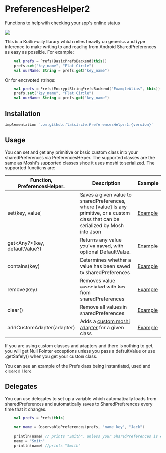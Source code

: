 # PreferencesHelper2
Functions to help with checking your app's online status

[![](https://jitpack.io/v/flatcircle/PreferencesHelper2.svg)](https://jitpack.io/#flatcircle/PreferencesHelper2)

This is a Kotlin-only library which relies heavily on generics and type inference to make writing to and reading from Android SharedPreferences as easy as possible. For example:

```kotlin
    val prefs = Prefs(BasicPrefsBackend(this))
    prefs.set("key_name", "Flat Circle")
    val ourName: String = prefs.get("key_name")
```

Or for encrypted strings:
```kotlin
    val prefs = Prefs(EncryptStringPrefsBackend("ExampleAlias", this))
    prefs.set("key_name", "Flat Circle")
    val ourName: String = prefs.get("key_name")
```

Installation
--------

```groovy
implementation 'com.github.flatcircle:PreferencesHelper2:{version}'
```

Usage
-----

You can set and get any primitive or basic custom class into your sharedPreferences via PreferencesHelper. The supported classes are the same as [Moshi's supported classes](https://github.com/square/moshi#built-in-type-adapters) since it uses moshi to serialized. The supported functions are:

| Function, PreferencesHelper.  | Description | Example |
| ------------- | ------------- | ------------- |
| set(key, value) | Saves a given value to sharedPreferences, where [value] is any primitive, or a custom class that can be serialized by Moshi into Json | [Example](https://github.com/flatcircle/PreferencesHelper/blob/master/app/src/main/java/io/flatcircle/preferencehelper2example/MainActivity.kt)  |
| get<Any?>(key, defaultValue?)  | Returns any value you've saved, with optional DefaultValue. | [Example](https://github.com/flatcircle/PreferencesHelper/blob/master/app/src/main/java/io/flatcircle/preferencehelper2example/MainActivity.kt)  |
| contains(key) | Determines whether a value has been saved to sharedPreferences | [Example](https://github.com/flatcircle/PreferencesHelper/blob/master/app/src/main/java/io/flatcircle/preferencehelper2example/MainActivity.kt)  |
| remove(key) | Removes value associated with key from sharedPreferences | [Example](https://github.com/flatcircle/PreferencesHelper/blob/master/app/src/main/java/io/flatcircle/preferencehelper2example/MainActivity.kt)  |
| clear() | Remove all values in sharedPreferences | [Example](https://github.com/flatcircle/PreferencesHelper/blob/master/app/src/main/java/io/flatcircle/preferencehelper2example/MainActivity.kt)  |
| addCustomAdapter<Class>(adapter) | Adds a [custom moshi adapter](https://github.com/square/moshi#custom-type-adapters) for a given class | [Example](https://github.com/flatcircle/PreferencesHelper/blob/master/app/src/main/java/io/flatcircle/preferencehelper2example/MainActivity.kt)  |

If you are using custom classes and adapters and there is nothing to get, you will get Null Pointer exceptions unless you pass a defaultValue or use .getSafely() when you get your custom class.

You can see an example of the Prefs class being instantiated, used and cleared [Here](https://github.com/flatcircle/PreferencesHelper/blob/master/app/src/main/java/io/flatcircle/preferencehelper2example/MainActivity.kt)


Delegates
-----

You can use delegates to set up a variable which automatically loads from sharedPreferences and automatically saves to SharedPreferences every time that it changes.

```kotlin
    val prefs = Prefs(this)
    
    var name = ObservablePreferences(prefs, "name_key", "Jack")
    
    println(name) // prints "Smith", unless your SharedPreferences is empty, then it prints "Jack"
    name = "Smith"
    println(name) //prints "Smith"
```
